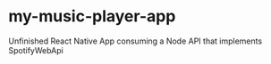 # my-music-player-app
Unfinished React Native App consuming a Node API that implements SpotifyWebApi
